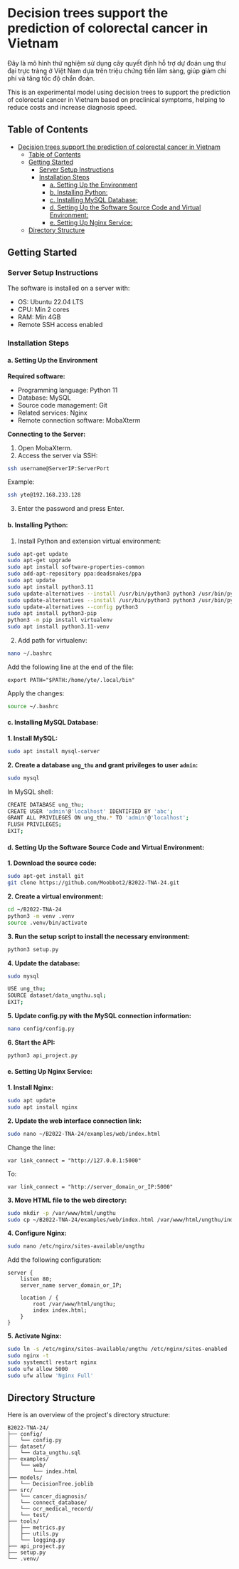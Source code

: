 # Decision trees support the prediction of colorectal cancer in Vietnam

Đây là mô hình thử nghiệm sử dụng cây quyết định hỗ trợ dự đoán ung thư đại trực tràng ở Việt Nam dựa trên triệu chứng tiền lâm sàng, giúp giảm chi phí và tăng tốc độ chẩn đoán.

This is an experimental model using decision trees to support the prediction of colorectal cancer in Vietnam based on preclinical symptoms, helping to reduce costs and increase diagnosis speed.

## Table of Contents

- [Decision trees support the prediction of colorectal cancer in Vietnam](#decision-trees-support-the-prediction-of-colorectal-cancer-in-vietnam)
  - [Table of Contents](#table-of-contents)
  - [Getting Started](#getting-started)
    - [Server Setup Instructions](#server-setup-instructions)
    - [Installation Steps](#installation-steps)
      - [a. Setting Up the Environment](#a-setting-up-the-environment)
      - [b. Installing Python:](#b-installing-python)
      - [c. Installing MySQL Database:](#c-installing-mysql-database)
      - [d. Setting Up the Software Source Code and Virtual Environment:](#d-setting-up-the-software-source-code-and-virtual-environment)
      - [e. Setting Up Nginx Service:](#e-setting-up-nginx-service)
  - [Directory Structure](#directory-structure)

## Getting Started

### Server Setup Instructions

The software is installed on a server with:

- OS: Ubuntu 22.04 LTS
- CPU: Min 2 cores
- RAM: Min 4GB
- Remote SSH access enabled

### Installation Steps

#### a. Setting Up the Environment

**Required software:**

- Programming language: Python 11
- Database: MySQL
- Source code management: Git
- Related services: Nginx
- Remote connection software: MobaXterm

**Connecting to the Server:**

1. Open MobaXterm.
2. Access the server via SSH:

```sh
ssh username@ServerIP:ServerPort
```

Example:

```sh
ssh yte@192.168.233.128
```

3. Enter the password and press Enter.

#### b. Installing Python:

1. Install Python and extension virtual environment:

```sh
sudo apt-get update
sudo apt-get upgrade
sudo apt install software-properties-common
sudo add-apt-repository ppa:deadsnakes/ppa
sudo apt update
sudo apt install python3.11
sudo update-alternatives --install /usr/bin/python3 python3 /usr/bin/python3.10 1
sudo update-alternatives --install /usr/bin/python3 python3 /usr/bin/python3.11 2
sudo update-alternatives --config python3
sudo apt install python3-pip
python3 -m pip install virtualenv
sudo apt install python3.11-venv
```

2. Add path for virtualenv:

```sh
nano ~/.bashrc
```

Add the following line at the end of the file:

```file
export PATH="$PATH:/home/yte/.local/bin"
```

Apply the changes:

```sh
source ~/.bashrc
```

#### c. Installing MySQL Database:

**1. Install MySQL:**

```sh
sudo apt install mysql-server
```

**2. Create a database `ung_thu` and grant privileges to user `admin`:**

```sh
sudo mysql
```

In MySQL shell:

```sh
CREATE DATABASE ung_thu;
CREATE USER 'admin'@'localhost' IDENTIFIED BY 'abc';
GRANT ALL PRIVILEGES ON ung_thu.* TO 'admin'@'localhost';
FLUSH PRIVILEGES;
EXIT;
```

#### d. Setting Up the Software Source Code and Virtual Environment:

**1. Download the source code:**

```sh
sudo apt-get install git
git clone https://github.com/Moobbot2/B2022-TNA-24.git
```

**2. Create a virtual environment:**

```sh
cd ~/B2022-TNA-24
python3 -m venv .venv
source .venv/bin/activate
```

**3. Run the setup script to install the necessary environment:**

```sh
python3 setup.py
```

**4. Update the database:**

```sh
sudo mysql
```

```sh
USE ung_thu;
SOURCE dataset/data_ungthu.sql;
EXIT;
```

**5. Update config.py with the MySQL connection information:**

```sh
nano config/config.py
```

**6. Start the API:**

```sh
python3 api_project.py
```

#### e. Setting Up Nginx Service:

**1. Install Nginx:**

```sh
sudo apt update
sudo apt install nginx
```

**2. Update the web interface connection link:**

```sh
sudo nano ~/B2022-TNA-24/examples/web/index.html
```

Change the line:

```javascript:
var link_connect = "http://127.0.0.1:5000"
```

To:

```javascript:
var link_connect = "http://server_domain_or_IP:5000"
```

**3. Move HTML file to the web directory:**

```sh
sudo mkdir -p /var/www/html/ungthu
sudo cp ~/B2022-TNA-24/examples/web/index.html /var/www/html/ungthu/index.html
```

**4. Configure Nginx:**

```sh
sudo nano /etc/nginx/sites-available/ungthu
```

Add the following configuration:

```nginx
server {
    listen 80;
    server_name server_domain_or_IP;

    location / {
        root /var/www/html/ungthu;
        index index.html;
    }
}
```

**5. Activate Nginx:**

```sh
sudo ln -s /etc/nginx/sites-available/ungthu /etc/nginx/sites-enabled
sudo nginx -t
sudo systemctl restart nginx
sudo ufw allow 5000
sudo ufw allow 'Nginx Full'
```

## Directory Structure

Here is an overview of the project's directory structure:

```
B2022-TNA-24/
├── config/
│   └── config.py
├── dataset/
│   └── data_ungthu.sql
├── examples/
│   └── web/
│       └── index.html
├── models/
│   └── DecisionTree.joblib
├── src/
│   └── cancer_diagnosis/
│   └── connect_database/
│   └── ocr_medical_record/
│   └── test/
├── tools/
│   ├── metrics.py
│   ├── utils.py
│   └── logging.py
├── api_project.py
├── setup.py
└── .venv/
```
